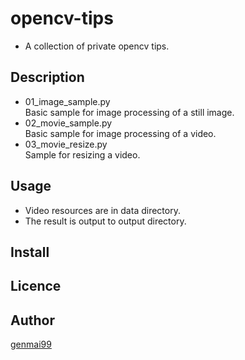 opencv-tips
====
* A collection of private opencv tips.

## Description
* 01_image_sample.py  
Basic sample for image processing of a still image.
* 02_movie_sample.py  
Basic sample for image processing of a video.
* 03_movie_resize.py  
Sample for resizing a video.

## Usage
* Video resources are in data directory.
* The result is output to output directory.

## Install


## Licence


## Author
[genmai99](https://github.com/genmai99)